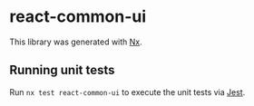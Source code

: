 # react-common-ui

This library was generated with [Nx](https://nx.dev).

## Running unit tests

Run `nx test react-common-ui` to execute the unit tests via [Jest](https://jestjs.io).
